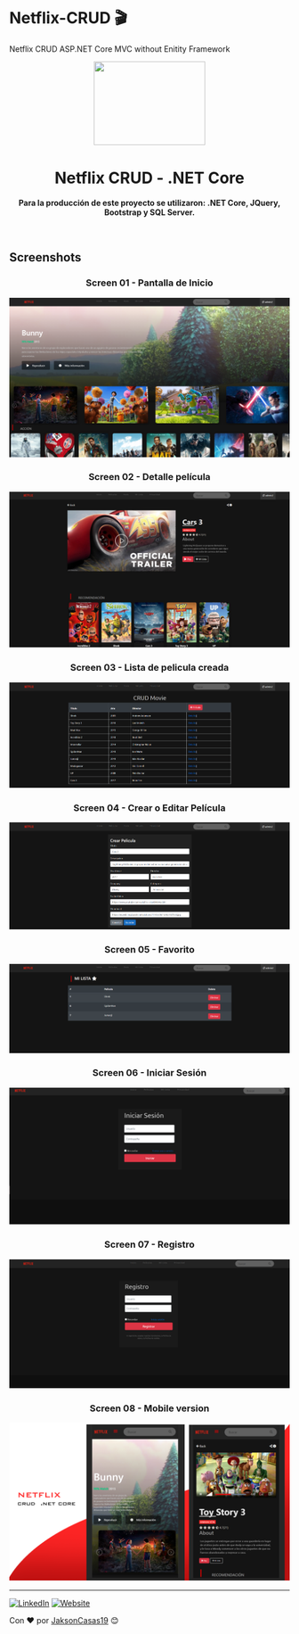 # Netflix-CRUD 🎬
Netflix CRUD ASP.NET Core MVC without Enitity Framework


<div align="center">
	<img src="https://elparche.co/wp-content/uploads/2018/05/netflix-n-logo-png.png" width="200" height="150">
	<h1>Netflix CRUD - .NET Core</h1>
	<p>
		<b>Para la producción de este proyecto se utilizaron: .NET Core, JQuery, Bootstrap y SQL Server.</b>
	</p>
	<br>

</div>




## Screenshots
<h3 align="center"><strong>Screen 01 - Pantalla de Inicio</strong></h3>

![Netflix](img/Home_Pelicula.png)

<h3 align="center"><strong>Screen 02 - Detalle película</strong></h3>

![Netflix](img/Detalle_Pelicula.png)

<h3 align="center"><strong>Screen 03 - Lista de pelicula creada</strong></h3>

![Netflix](img/CRUD_Pelicula.png)

<h3 align="center"><strong>Screen 04 - Crear o Editar Película</strong></h3>

![Netflix](img/Crear_Pelicula.png)


<h3 align="center"><strong>Screen 05 - Favorito</strong></h3>

![Netflix](img/Favorito_Pelicula.png)

<h3 align="center"><strong>Screen 06 - Iniciar Sesión</strong></h3>

![Netflix](img/Login_Pelicula.png)

<h3 align="center"><strong>Screen 07 - Registro</strong></h3>

![Netflix](img/Registro_Pelicula.png)

<h3 align="center"><strong>Screen 08 - Mobile version</strong></h3>

![Netflix](img/MobileNet_Pelicula.png)


***

[![LinkedIn](https://img.shields.io/badge/-LinkedIn-0e76a8)](https://www.linkedin.com/in/jakson-sanchez-casas-ba6a1318b/)
[![Website](https://img.shields.io/badge/-Website-ff7c55)](http://jaksoncasas.com)

Con ❤️ por [JaksonCasas19](https://github.com/JaksonCasas19) 😊
